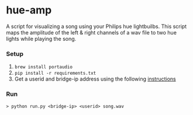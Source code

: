 # hue-amp

A script for visualizing a song using your Philips hue lightbuilbs. 
This script maps the amplitude of the left & right channels of a wav file to two hue lights while playing the song.

### Setup
1. ```brew install portaudio```
2. ```pip install -r requirements.txt```
3. Get a userid and bridge-ip address using the following [instructions](http://www.developers.meethue.com/documentation/getting-started)

### Run
```
> python run.py <bridge-ip> <userid> song.wav
```
